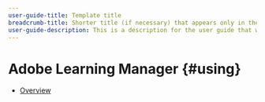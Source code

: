 ```yaml
---
user-guide-title: Template title
breadcrumb-title: Shorter title (if necessary) that appears only in the breadcrumb.
user-guide-description: This is a description for the user guide that will be displayed on the landing page.
---
```


# Adobe Learning Manager {#using}

+ [Overview](overview.md)
